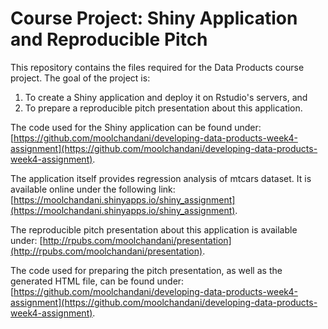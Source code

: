 # Course Project: Shiny Application and Reproducible Pitch

This repository contains the files required for the Data Products course project. The goal of the project is:

1. To create a Shiny application and deploy it on Rstudio's servers, and
2. To prepare a reproducible pitch presentation about this application.

The code used for the Shiny application can be found under: [https://github.com/moolchandani/developing-data-products-week4-assignment](https://github.com/moolchandani/developing-data-products-week4-assignment).

The application itself provides regression analysis of mtcars dataset. It is available online under the following link: [https://moolchandani.shinyapps.io/shiny_assignment](https://moolchandani.shinyapps.io/shiny_assignment).


The reproducible pitch presentation about this application is available under: [http://rpubs.com/moolchandani/presentation](http://rpubs.com/moolchandani/presentation).

The code used for preparing the pitch presentation, as well as the generated HTML file, can be found under: [https://github.com/moolchandani/developing-data-products-week4-assignment](https://github.com/moolchandani/developing-data-products-week4-assignment).
